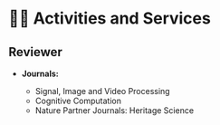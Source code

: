 # 🧑‍💻 Activities and Services


## Reviewer

<!-- - **Conferences:** 

  - ICCV -->

- **Journals:**

  - Signal, Image and Video Processing
  - Cognitive Computation
  - Nature Partner Journals: Heritage Science

